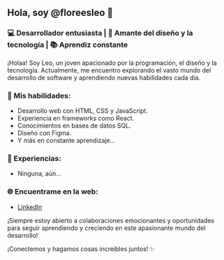 ## Hola, soy @floreesleo 🦖

### 💻 Desarrollador entusiasta | 🌟 Amante del diseño y la tecnología | 📚 Aprendiz constante

¡Holaa! Soy Leo, un joven apacionado por la programación, el diseño y la tecnología. Actualmente, me encuentro explorando el vasto mundo del desarrollo de software y aprendiendo nuevas habilidades cada día.

### 🚀 Mis habilidades:
- Desarrollo web con HTML, CSS y JavaScript.
- Experiencia en frameworks como React.
- Conocimientos en bases de datos SQL.
- Diseño con Figma.
- Y más en constante aprendizaje...

### 💼 Experiencias:
- Ninguna, aún...

### 🌐 Encuentrame en la web:
- [LinkedIn]()

¡Siempre estoy abierto a colaboraciones emocionantes y oportunidades para seguir aprendiendo y creciendo en este apasionante mundo del desarrollo!

¡Conectemos y hagamos cosas increibles juntos! ✨
